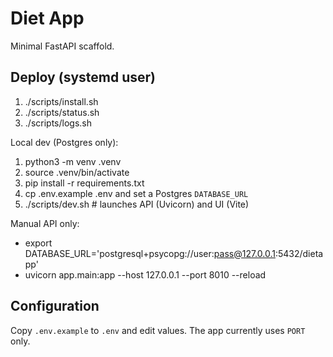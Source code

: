 # Diet App

Minimal FastAPI scaffold.

## Deploy (systemd user)
1) ./scripts/install.sh
2) ./scripts/status.sh
3) ./scripts/logs.sh

Local dev (Postgres only):
1) python3 -m venv .venv
2) source .venv/bin/activate
3) pip install -r requirements.txt
4) cp .env.example .env and set a Postgres `DATABASE_URL`
5) ./scripts/dev.sh  # launches API (Uvicorn) and UI (Vite)

Manual API only:
- export DATABASE_URL='postgresql+psycopg://user:pass@127.0.0.1:5432/dietapp'
- uvicorn app.main:app --host 127.0.0.1 --port 8010 --reload

## Configuration
Copy `.env.example` to `.env` and edit values. The app currently uses `PORT` only.
